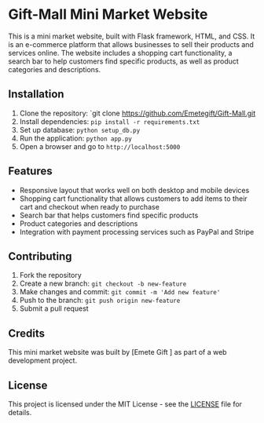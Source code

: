 # Gift-Mall Mini Market Website

This is a mini market website, built with Flask framework, HTML, and CSS. It is an e-commerce platform that allows businesses to sell their products and services online. The website includes a shopping cart functionality, a search bar to help customers find specific products, as well as product categories and descriptions.

## Installation

1. Clone the repository: `git clone https://github.com/Emetegift/Gift-Mall.git
2. Install dependencies: `pip install -r requirements.txt`
3. Set up database: `python setup_db.py`
4. Run the application: `python app.py`
5. Open a browser and go to `http://localhost:5000`

## Features

- Responsive layout that works well on both desktop and mobile devices
- Shopping cart functionality that allows customers to add items to their cart and checkout when ready to purchase
- Search bar that helps customers find specific products
- Product categories and descriptions
- Integration with payment processing services such as PayPal and Stripe

## Contributing

1. Fork the repository
2. Create a new branch: `git checkout -b new-feature`
3. Make changes and commit: `git commit -m 'Add new feature'`
4. Push to the branch: `git push origin new-feature`
5. Submit a pull request

## Credits

This mini market website was built by [Emete Gift ] as part of a web development project.

## License

This project is licensed under the MIT License - see the [LICENSE](LICENSE) file for details.